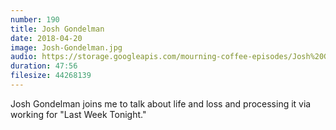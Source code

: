 ```yaml
---
number: 190
title: Josh Gondelman
date: 2018-04-20
image: Josh-Gondelman.jpg
audio: https://storage.googleapis.com/mourning-coffee-episodes/Josh%20Gondelman%20Release.mp3
duration: 47:56
filesize: 44268139
---
```


Josh Gondelman joins me to talk about life and loss and processing it via working for "Last Week Tonight."
